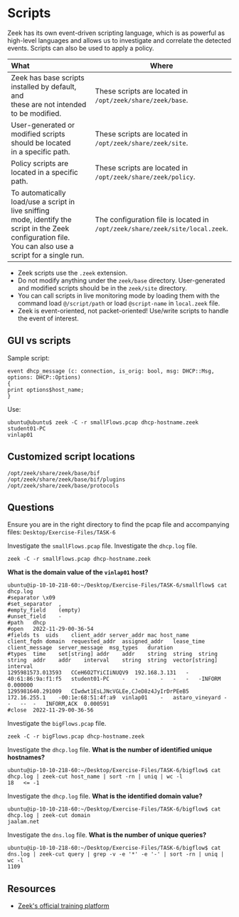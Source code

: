 # Scripts

Zeek has its own event-driven scripting language, which is as powerful as high-level languages and allows us to 
investigate and correlate the detected events. Scripts can also be used to apply a policy.

| **What**                                                                                                                                                          | **Where**                                                                        |
|:------------------------------------------------------------------------------------------------------------------------------------------------------------------|----------------------------------------------------------------------------------|
| Zeek has base scripts installed by default, and <br>these are not intended to be modified.                                                                        | These scripts are located in <br>`/opt/zeek/share/zeek/base`.                    |
| User-generated or modified scripts should be located <br>in a specific path.                                                                                      | These scripts are located in <br>`/opt/zeek/share/zeek/site`.                    |
| Policy scripts are located in a specific path.                                                                                                                    | These scripts are located in <br>`/opt/zeek/share/zeek/policy`.                  |
| To automatically load/use a script in live sniffing <br>mode, identify the script in the Zeek configuration file. <br>You can also use a script for a single run. | The configuration file is located in <br>`/opt/zeek/share/zeek/site/local.zeek`. |

* Zeek scripts use the `.zeek` extension.
* Do not modify anything under the `zeek/base` directory. User-generated and modified scripts should be in the `zeek/site` directory. 
* You can call scripts in live monitoring mode by loading them with the command load `@/script/path` or load `@script-name` in `local.zeek` file. 
* Zeek is event-oriented, not packet-oriented! Use/write scripts to handle the event of interest.

## GUI vs scripts

Sample script:

```text
event dhcp_message (c: connection, is_orig: bool, msg: DHCP::Msg, options: DHCP::Options)
{
print options$host_name;
}
```

Use:

```text
ubuntu@ubuntu$ zeek -C -r smallFlows.pcap dhcp-hostname.zeek 
student01-PC
vinlap01
```

## Customized script locations

    /opt/zeek/share/zeek/base/bif
    /opt/zeek/share/zeek/base/bif/plugins
    /opt/zeek/share/zeek/base/protocols

## Questions

Ensure you are in the right directory to find the pcap file and accompanying files: `Desktop/Exercise-Files/TASK-6`

Investigate the `smallFlows.pcap` file. Investigate the `dhcp.log` file. 

    zeek -C -r smallFlows.pcap dhcp-hostname.zeek

**What is the domain value of the `vinlap01` host?**

```text
ubuntu@ip-10-10-218-60:~/Desktop/Exercise-Files/TASK-6/smallflow$ cat dhcp.log
#separator \x09
#set_separator	,
#empty_field	(empty)
#unset_field	-
#path	dhcp
#open	2022-11-29-00-36-54
#fields	ts	uids	client_addr	server_addr	mac	host_name	client_fqdn	domain	requested_addr	assigned_addr	lease_time	client_message	server_message	msg_types	duration
#types	time	set[string]	addr	addr	string	string	string	string	addr	addr	interval	string	string	vector[string]	interval
1295981573.013593	CCeH6O2TYiCIiNUQV9	192.168.3.131	-	40:61:86:9a:f1:f5	student01-PC	-	-	-	-	-	-	-INFORM	0.000000
1295981640.291009	CIwdwt1EsLJNcVGLEe,CJeD8z4JyIrDrPEeB5	172.16.255.1	-00:1e:68:51:4f:a9	vinlap01	-	astaro_vineyard	-	-	--	-	INFORM,ACK	0.000591
#close	2022-11-29-00-36-56
```

Investigate the `bigFlows.pcap` file. 

    zeek -C -r bigFlows.pcap dhcp-hostname.zeek

Investigate the `dhcp.log` file. 
**What is the number of identified unique hostnames?**

```text
ubuntu@ip-10-10-218-60:~/Desktop/Exercise-Files/TASK-6/bigflow$ cat dhcp.log | zeek-cut host_name | sort -rn | uniq | wc -l
18   <= -1
```

Investigate the `dhcp.log` file. 
**What is the identified domain value?**

```text
ubuntu@ip-10-10-218-60:~/Desktop/Exercise-Files/TASK-6/bigflow$ cat dhcp.log | zeek-cut domain
jaalam.net
```

Investigate the `dns.log` file. 
**What is the number of unique queries?**

```text
ubuntu@ip-10-10-218-60:~/Desktop/Exercise-Files/TASK-6/bigflow$ cat dns.log | zeek-cut query | grep -v -e '*' -e '-' | sort -rn | uniq | wc -l
1109
```

## Resources

* [Zeek's official training platform](https://try.bro.org/#/?example=hello)